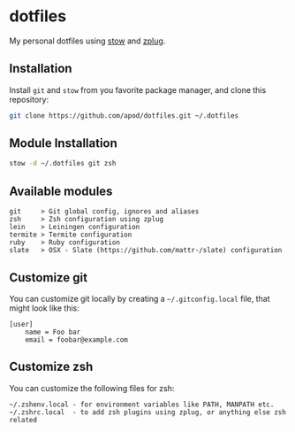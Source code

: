 # dotfiles

My personal dotfiles using [stow](https://www.gnu.org/software/stow/) and [zplug](https://github.com/b4b4r07/zplug).

## Installation

Install `git` and `stow` from you favorite package manager, and clone this repository:

```sh
git clone https://github.com/apod/dotfiles.git ~/.dotfiles
```

## Module Installation

```sh
stow -d ~/.dotfiles git zsh
```

## Available modules

```
git     > Git global config, ignores and aliases
zsh     > Zsh configuration using zplug
lein    > Leiningen configuration
termite > Termite configuration
ruby    > Ruby configuration
slate   > OSX - Slate (https://github.com/mattr-/slate) configuration
```

## Customize git

You can customize git locally by creating a `~/.gitconfig.local` file, that might look like this:

```
[user]
	name = Foo bar
	email = foobar@example.com
```

## Customize zsh

You can customize the following files for zsh:
```
~/.zshenv.local - for environment variables like PATH, MANPATH etc.
~/.zshrc.local  - to add zsh plugins using zplug, or anything else zsh related
```
